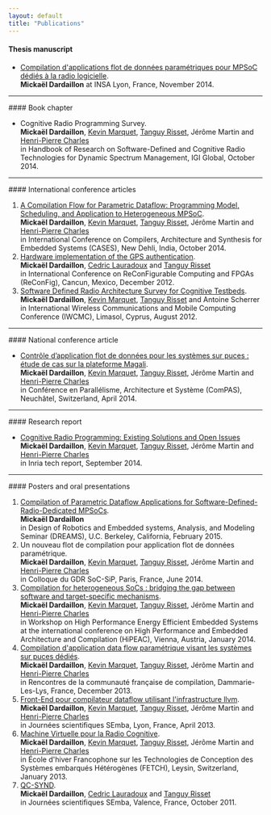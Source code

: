 ```yaml
---
layout: default
title: "Publications"
---
```


#### Thesis manuscript

- [Compilation d'applications flot de données paramétriques pour MPSoC dédiés à
  la radio logicielle](/DardaillonThesis14.pdf).<br>
  **Mickaël Dardaillon** at INSA Lyon, France, November 2014.

<hr>
#### Book chapter

- Cognitive Radio Programming Survey.<br>
  **Mickaël Dardaillon**, [Kevin Marquet], [Tanguy Risset], Jérôme Martin and
  [Henri-Pierre Charles]<br>
  in Handbook of Research on Software-Defined and Cognitive Radio Technologies
  for Dynamic Spectrum Management, IGI Global, October 2014.

<hr>
#### International conference articles

1. [A Compilation Flow for Parametric Dataflow: Programming Model, Scheduling,
   and Application to Heterogeneous MPSoC](https://hal.inria.fr/hal-01048649).<br>
   **Mickaël Dardaillon**, [Kevin Marquet], [Tanguy Risset], Jérôme Martin and
   [Henri-Pierre Charles]<br>
   in International Conference on Compilers, Architecture and Synthesis for Embedded Systems (CASES), New Dehli, India, October 2014.
1. [Hardware implementation of the GPS authentication](http://hal.inria.fr/hal-00737003).<br>
   **Mickaël Dardaillon**, [Cedric Lauradoux] and [Tanguy Risset]<br>
   in International Conference on ReConFigurable Computing and FPGAs
   (ReConFig), Cancun, Mexico, December 2012.
1. [Software Defined Radio Architecture Survey for Cognitive
   Testbeds](http://hal.inria.fr/hal-00736995).<br>
   **Mickaël Dardaillon**, [Kevin Marquet], [Tanguy Risset] and Antoine Scherrer<br>
   in International Wireless Communications and Mobile Computing Conference
   (IWCMC), Limasol, Cyprus, August 2012.

<hr>
#### National conference article

- [Contrôle d’application flot de données pour les systèmes sur puces : étude
de cas sur la plateforme Magali](http://hal.inria.fr/hal-00984310).<br>
   **Mickaël Dardaillon**, [Kevin Marquet], [Tanguy Risset], Jérôme Martin and
   [Henri-Pierre Charles]<br>
   in Conférence en Parallélisme, Architecture et Système (ComPAS), Neuchâtel,
   Switzerland, April 2014.

<hr>
#### Research report

- [Cognitive Radio Programming: Existing Solutions and Open
Issues](http://hal.inria.fr/hal-00859467/)<br>
   **Mickaël Dardaillon**, [Kevin Marquet], [Tanguy Risset], Jérôme Martin and
   [Henri-Pierre Charles]<br>
   in Inria tech report, September 2014.

<hr>
#### Posters and oral presentations

1. [Compilation of Parametric Dataflow Applications for
   Software-Defined-Radio-Dedicated MPSoCs](http://embedded.eecs.berkeley.edu/seminar/#77d07f).<br>
   **Mickaël Dardaillon**<br>
   in Design of Robotics and Embedded systems, Analysis, and Modeling Seminar (DREAMS),
   U.C. Berkeley, California, February 2015.
1. Un nouveau flot de compilation pour application flot de données paramétrique.<br>
   **Mickaël Dardaillon**, [Kevin Marquet], [Tanguy Risset], Jérôme Martin and
   [Henri-Pierre Charles]<br>
   in Colloque du GDR SoC-SiP, Paris, France, June 2014.
1. [Compilation for heterogeneous SoCs : bridging the gap between software and
   target-specific mechanisms](http://hal.inria.fr/hal-00936924).<br>
   **Mickaël Dardaillon**, [Kevin Marquet], [Tanguy Risset], Jérôme Martin and
   [Henri-Pierre Charles]<br>
   in Workshop on High Performance Energy Efficient Embedded Systems at the
   international conference on High Performance and Embedded Architecture and
   Compilation (HiPEAC), Vienna, Austria, January 2014.
1. [Compilation d'application data flow paramétrique visant les systèmes sur puces
   dédiés](http://compilation.gforge.inria.fr/2013_12_Dammarie/programme_detaille.html).<br>
   **Mickaël Dardaillon**, [Kevin Marquet], [Tanguy Risset], Jérôme Martin and
   [Henri-Pierre Charles]<br>
   in Rencontres de la communauté française de compilation, Dammarie-Les-Lys,
   France, December 2013.
1. [Front-End pour compilateur dataflow utilisant l'infrastructure llvm](http://www.projet-semba-cluster-isle-rhone-alpes.org/semba13/Planning_Semba_2013.html).<br>
   **Mickaël Dardaillon**, [Kevin Marquet], [Tanguy Risset], Jérôme Martin and
   [Henri-Pierre Charles]<br>
   in Journées scientifiques SEmba, Lyon, France, April 2013.
1. [Machine Virtuelle pour la Radio Cognitive](https://sites.google.com/site/fetch2013/program).<br>
   **Mickaël Dardaillon**, [Kevin Marquet], [Tanguy Risset], Jérôme Martin and
   [Henri-Pierre Charles]<br>
   in École d'hiver Francophone sur les Technologies de Conception des Systèmes
   embarqués Hétérogènes (FETCH), Leysin, Switzerland, January 2013.
1. [QC-SYND](http://www.projet-semba-cluster-isle-rhone-alpes.org/semba11/programme.html).<br>
   **Mickaël Dardaillon**, [Cedric Lauradoux] and [Tanguy Risset]<br>
   in Journées scientifiques SEmba, Valence, France, October 2011.

[Kevin Marquet]: http://perso.citi-lab.fr/kmarquet/
[Tanguy Risset]: http://perso.citi.insa-lyon.fr/trisset/
[Henri-Pierre Charles]: http://henripierre.charles.free.fr/
[Cedric Lauradoux]: http://planete.inrialpes.fr/~lauradou/
